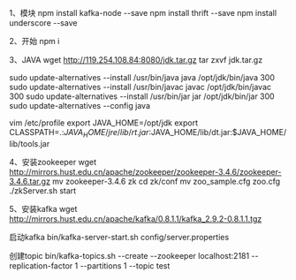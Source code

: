 1、模块
npm install kafka-node --save
npm install thrift --save
npm install underscore --save

2、开始
npm i

3、JAVA
wget http://119.254.108.84:8080/jdk.tar.gz
tar zxvf jdk.tar.gz

sudo update-alternatives --install /usr/bin/java java /opt/jdk/bin/java 300
sudo update-alternatives --install /usr/bin/javac javac /opt/jdk/bin/javac 300
sudo update-alternatives --install /usr/bin/jar jar /opt/jdk/bin/jar 300
sudo update-alternatives --config  java

vim /etc/profile
export JAVA_HOME=/opt/jdk
export
CLASSPATH=.:$JAVA_HOME/jre/lib/rt.jar:$JAVA_HOME/lib/dt.jar:$JAVA_HOME/lib/tools.jar

4、安装zookeeper
wget http://mirrors.hust.edu.cn/apache/zookeeper/zookeeper-3.4.6/zookeeper-3.4.6.tar.gz
mv zookeeper-3.4.6 zk
cd zk/conf
mv zoo_sample.cfg zoo.cfg
./zkServer.sh start

5、安装kafka
wget http://mirrors.hust.edu.cn/apache/kafka/0.8.1.1/kafka_2.9.2-0.8.1.1.tgz

启动kafka
bin/kafka-server-start.sh config/server.properties

创建topic
bin/kafka-topics.sh --create --zookeeper localhost:2181 --replication-factor 1
--partitions 1 --topic test


